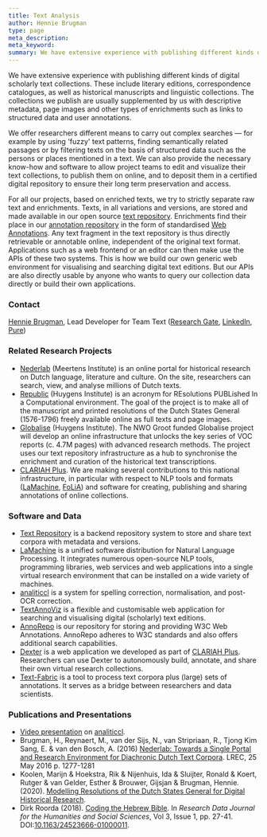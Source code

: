 ```yaml
---
title: Text Analysis
author: Hennie Brugman
type: page
meta_description:
meta_keyword:
summary: We have extensive experience with publishing different kinds of digital scholarly text collections. These include literary editions, correspondence catalogues, as well as historical manuscripts and linguistic collections.
---
```

We have extensive experience with publishing different kinds of digital scholarly text collections. These include literary editions, correspondence catalogues, as well as historical manuscripts and linguistic collections. The collections we publish are usually supplemented by us with descriptive metadata, page images and other types of enrichments such as links to structured data and user annotations.

We offer researchers different means to carry out complex searches — for example by using 'fuzzy' text patterns, finding semantically related passages or by filtering texts on the basis of structured data such as the persons or places mentioned in a text. We can also provide the necessary know-how and software to allow project teams to edit and visualize their text collections, to publish them on online, and to deposit them in a certified digital repository to ensure their long term preservation and access.

For all our projects, based on enriched texts, we try to strictly separate raw text and enrichments. Texts, in all variations and versions, are stored and made available in our open source [text repository](https://github.com/knaw-huc/textrepo). Enrichments find their place in our [annotation repository](https://github.com/knaw-huc/annorepo) in the form of standardised [Web Annotations](https://www.w3.org/annotation/). Any text fragment in the text repository is thus directly retrievable or annotable online, independent of the original text format. Applications such as a web frontend or an editor can then make use the APIs of these two systems. This is how we build our own generic web environment for visualising and searching digital text editions. But our APIs are also directly usable by anyone who wants to query our collection data directly or build their own applications.

### Contact

[Hennie Brugman](mailto:hennie.brugman@di.huc.knaw.nl), Lead Developer for Team Text ([Research Gate](https://www.researchgate.net/profile/Hennie-Brugman), [LinkedIn](https://nl.linkedin.com/in/hennie-brugman-8327369), [Pure](https://pure.knaw.nl/portal/en/persons/h-brugman))

### Related Research Projects

* [Nederlab](https://www.nederlab.nl) (Meertens Institute) is an online portal for historical research on Dutch language, literature and culture. On the site, researchers can search, view, and analyse millions of Dutch texts.
* [Republic](https://republic.huygens.knaw.nl) (Huygens Institute) is an acronym for REsolutions PUBLished In a Computational environment. The goal of the project is to make all of the manuscript and printed resolutions of the Dutch States General (1576-1796) freely available online as full texts and page images.
* [Globalise](https://globalise.huygens.knaw.nl) (Huygens Institute). The NWO Groot funded Globalise project will develop an online infrastructure that unlocks the key series of VOC reports (c. 4.7M pages) with advanced research methods. The project uses our text repository infrastructure as a hub to synchronise the enrichment and curation of the historical text transcriptions.
* [CLARIAH Plus](https://www.clariah.nl/). We are making several contributions to this national infrastructure, in particular with respect to NLP tools and formats ([LaMachine](https://proycon.github.io/LaMachine), [FoLiA](https://proycon.github.io/folia)) and software for creating, publishing and sharing annotations of online collections.


### Software and Data

* [Text Repository](https://github.com/knaw-huc/textrepo) is a backend repository system to store and share text corpora with metadata and versions.
* [LaMachine](https://proycon.github.io/LaMachine) is a unified software distribution for Natural Language Processing. It integrates numerous open-source NLP tools, programming libraries, web services and web applications into a single virtual research environment that can be installed on a wide variety of machines.
* [analiticcl](https://github.com/proycon/analiticcl) is a system for spelling correction, normalisation, and  post-OCR correction.
* [TextAnnoViz](https://github.com/knaw-huc/textannoviz) is a flexible and customisable web application for searching and visualising digital (scholarly) text editions.
* [AnnoRepo](https://github.com/knaw-huc/annorepo) is our repository for storing and providing W3C Web Annotations. AnnoRepo adheres to W3C standards and also offers additional search capabilities.
* [Dexter](https://github.com/knaw-huc/Dexter) is a web application we developed as part of [CLARIAH Plus](https://www.clariah.nl). Researchers can use Dexter to autonomously build, annotate, and share their own virtual research collections.
* [Text-Fabric](https://annotation.github.io/text-fabric/tf/index.html) is a tool to process text corpora plus (large) sets of annotations. It serves as a bridge between  researchers and data scientists.

### Publications and Presentations

* [Video presentation](https://diode.zone/w/kkrqA4MocGwxyC3s68Zsq7) on [analiticcl](https://github.com/proycon/analiticcl).
* Brugman, H., Reynaert, M., van der Sijs, N., van Stripriaan, R., Tjong Kim Sang, E. & van den Bosch, A. (2016) [Nederlab: Towards a Single Portal and Research Environment for Diachronic Dutch Text Corpora](https://aclanthology.org/L16-1203/). LREC, 25 May 2016 p. 1277-1281
* Koolen, Marijn & Hoekstra, Rik & Nijenhuis, Ida & Sluijter, Ronald & Koert, Rutger & van Gelder, Esther & Brouwer, Gijsjan & Brugman, Hennie. (2020). [Modelling Resolutions of the Dutch States General for Digital Historical Research](https://pure.knaw.nl/portal/en/publications/modelling-resolutions-of-the-dutch-states-general-for-digital-his). 
* Dirk Roorda (2018). [Coding the Hebrew Bible](https://brill.com/view/journals/rdj/3/1/article-p27_27.xml). In _Research Data Journal for the Humanities and Social Sciences_, Vol 3, Issue 1, pp. 27-41. DOI:[10.1163/24523666-01000011](https://doi.org/10.1163/24523666-01000011).
